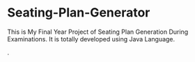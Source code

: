 # Seating-Plan-Generator

This is My Final Year Project of Seating Plan Generation During Examinations. It is totally developed using Java Language.






































































































































































































































































































































































































































.






































